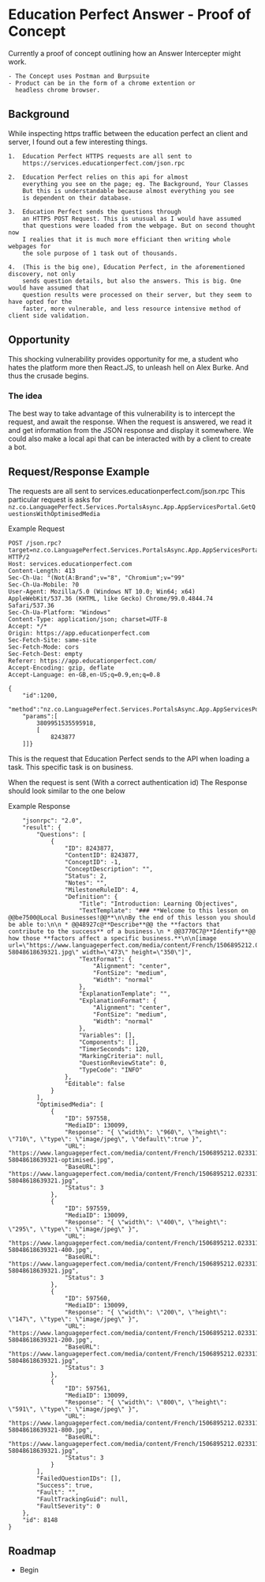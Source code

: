 
# Education Perfect Answer - Proof of Concept

Currently a proof of concept outlining how an Answer Intercepter might work.

    - The Concept uses Postman and Burpsuite
    - Product can be in the form of a chrome extention or
      headless chrome browser.

## Background

While inspecting https traffic between the education perfect an client and server, I found out a few interesting things.

    1.  Education Perfect HTTPS requests are all sent to 
        https://services.educationperfect.com/json.rpc

    2.  Education Perfect relies on this api for almost 
        everything you see on the page; eg. The Background, Your Classes
        But this is understandable because almost everything you see
        is dependent on their database.

    3.  Education Perfect sends the questions through
        an HTTPS POST Request. This is unusual as I would have assumed
        that questions were loaded from the webpage. But on second thought now
        I realies that it is much more efficiant then writing whole webpages for
        the sole purpose of 1 task out of thousands.

    4.  (This is the big one), Education Perfect, in the aforementioned discovery, not only
        sends question details, but also the answers. This is big. One would have assumed that
        question results were processed on their server, but they seem to have opted for the 
        faster, more vulnerable, and less resource intensive method of client side validation.

            

## Opportunity

This shocking vulnerability provides opportunity for me, a student who hates
the platform more then React.JS, to unleash hell on Alex Burke. And thus the crusade begins.
### The idea
The best way to take advantage of this vulnerability is to intercept the request, and await the 
response. When the request is answered, we read it and get information from the JSON response
and display it somewhere. We could also make a local api that can be interacted with by
a client to create a bot.

## Request/Response Example
The requests are all sent to services.educationperfect.com/json.rpc
This particular request is asks for `nz.co.LanguagePerfect.Services.PortalsAsync.App.AppServicesPortal.GetQuestionsWithOptimisedMedia`



Example Request 
```
POST /json.rpc?target=nz.co.LanguagePerfect.Services.PortalsAsync.App.AppServicesPortal.GetQuestionsWithOptimisedMedia HTTP/2
Host: services.educationperfect.com
Content-Length: 413
Sec-Ch-Ua: "(Not(A:Brand";v="8", "Chromium";v="99"
Sec-Ch-Ua-Mobile: ?0
User-Agent: Mozilla/5.0 (Windows NT 10.0; Win64; x64) AppleWebKit/537.36 (KHTML, like Gecko) Chrome/99.0.4844.74 Safari/537.36
Sec-Ch-Ua-Platform: "Windows"
Content-Type: application/json; charset=UTF-8
Accept: */*
Origin: https://app.educationperfect.com
Sec-Fetch-Site: same-site
Sec-Fetch-Mode: cors
Sec-Fetch-Dest: empty
Referer: https://app.educationperfect.com/
Accept-Encoding: gzip, deflate
Accept-Language: en-GB,en-US;q=0.9,en;q=0.8

{
    "id":1200,
    "method":"nz.co.LanguagePerfect.Services.PortalsAsync.App.AppServicesPortal.GetQuestionsWithOptimisedMedia",
    "params":[
        3809951535595918,
        [
            8243877
    ]]}
```
This is the request that Education Perfect sends to the API when loading a task. This specific task is on business.

When the request is sent (With a correct authentication id) The Response should look similar to the one below

Example Response
```{
    "jsonrpc": "2.0",
    "result": {
        "Questions": [
            {
                "ID": 8243877,
                "ContentID": 8243877,
                "ConceptID": -1,
                "ConceptDescription": "",
                "Status": 2,
                "Notes": "",
                "MilestoneRuleID": 4,
                "Definition": {
                    "Title": "Introduction: Learning Objectives",
                    "TextTemplate": "### **Welcome to this lesson on @@be7500@Local Businesses!@@**\n\nBy the end of this lesson you should be able to:\n\n * @@48927c@**Describe**@@ the **factors that contribute to the success** of a business.\n * @@3770C7@**Identify**@@ how those **factors affect a specific business.**\n\n[image url=\"https://www.languageperfect.com/media/content/French/1506895212.023311g/1506895213417-58048618639321.jpg\" width=\"473\" height=\"350\"]",
                    "TextFormat": {
                        "Alignment": "center",
                        "FontSize": "medium",
                        "Width": "normal"
                    },
                    "ExplanationTemplate": "",
                    "ExplanationFormat": {
                        "Alignment": "center",
                        "FontSize": "medium",
                        "Width": "normal"
                    },
                    "Variables": [],
                    "Components": [],
                    "TimerSeconds": 120,
                    "MarkingCriteria": null,
                    "QuestionReviewState": 0,
                    "TypeCode": "INFO"
                },
                "Editable": false
            }
        ],
        "OptimisedMedia": [
            {
                "ID": 597558,
                "MediaID": 130099,
                "Response": "{ \"width\": \"960\", \"height\": \"710\", \"type\": \"image/jpeg\", \"default\":true }",
                "URL": "https://www.languageperfect.com/media/content/French/1506895212.023311g/1506895213417-58048618639321-optimised.jpg",
                "BaseURL": "https://www.languageperfect.com/media/content/French/1506895212.023311g/1506895213417-58048618639321.jpg",
                "Status": 3
            },
            {
                "ID": 597559,
                "MediaID": 130099,
                "Response": "{ \"width\": \"400\", \"height\": \"295\", \"type\": \"image/jpeg\" }",
                "URL": "https://www.languageperfect.com/media/content/French/1506895212.023311g/1506895213417-58048618639321-400.jpg",
                "BaseURL": "https://www.languageperfect.com/media/content/French/1506895212.023311g/1506895213417-58048618639321.jpg",
                "Status": 3
            },
            {
                "ID": 597560,
                "MediaID": 130099,
                "Response": "{ \"width\": \"200\", \"height\": \"147\", \"type\": \"image/jpeg\" }",
                "URL": "https://www.languageperfect.com/media/content/French/1506895212.023311g/1506895213417-58048618639321-200.jpg",
                "BaseURL": "https://www.languageperfect.com/media/content/French/1506895212.023311g/1506895213417-58048618639321.jpg",
                "Status": 3
            },
            {
                "ID": 597561,
                "MediaID": 130099,
                "Response": "{ \"width\": \"800\", \"height\": \"591\", \"type\": \"image/jpeg\" }",
                "URL": "https://www.languageperfect.com/media/content/French/1506895212.023311g/1506895213417-58048618639321-800.jpg",
                "BaseURL": "https://www.languageperfect.com/media/content/French/1506895212.023311g/1506895213417-58048618639321.jpg",
                "Status": 3
            }
        ],
        "FailedQuestionIDs": [],
        "Success": true,
        "Fault": "",
        "FaultTrackingGuid": null,
        "FaultSeverity": 0
    },
    "id": 8148
}
```

## Roadmap

- Begin


